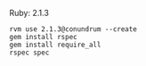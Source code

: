 Ruby: 2.1.3

```
rvm use 2.1.3@conundrum --create
gem install rspec
gem install require_all
rspec spec
```
